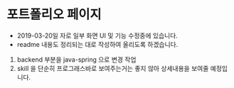 # 포트폴리오 페이지
- 2019-03-20일 자로 일부 화면 UI 및 기능 수정중에 있습니다.
- readme 내용도 정리되는 대로 작성하여 올리도록 하겠습니다.

1. backend 부분을 java-spring 으로 변경 작업
2. skill 을 단순히 프로그래스바로 보여주는거는 좋지 않아 상세내용을 보여줄 예정입니다.